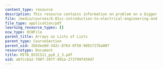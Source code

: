 ```yaml
---
content_type: resource
description: This resource contains information on problem on a bigger bunch of zeros.
file: /media/courses/6-01sc-introduction-to-electrical-engineering-and-computer-science-i-spring-2011/a67ccba2780f397f991a273799f459d7_MIT6_01SCS11_py6_1_3.pdf
file_type: application/pdf
learning_resource_types: []
ocw_type: OCWFile
parent_title: Arrays as Lists of Lists
parent_type: CourseSection
parent_uid: 2bb3ee0d-342c-8763-0f58-9691f27ba007
resourcetype: Document
title: MIT6_01SCS11_py6_1_3.pdf
uid: a67ccba2-780f-397f-991a-273799f459d7
---
```

